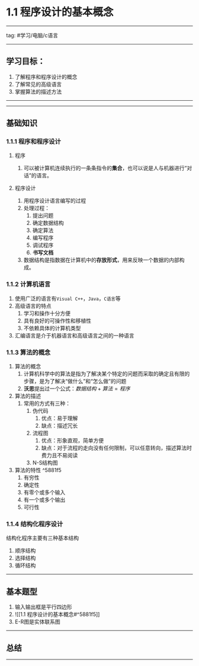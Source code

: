 # 1.1 程序设计的基本概念
---
tag:
#学习/电脑/c语言 

---
## 学习目标：
1. 了解程序和程序设计的概念
2. 了解常见的高级语言
3. 掌握算法的描述方法

---


---
## 基础知识 
### 1.1.1 程序和程序设计
1. 程序
	1. 可以被计算机连续执行的一条条指令的**集合**，也可以说是人与机器进行“对话”的语言。

2. 程序设计
	1. 用程序设计语言编写的过程
	2. 处理过程：
		1. 提出问题
		2. 确定数据结构
		3. 确定算法
		4. 编写程序
		5. 调试程序
		6. **书写文档**
	3. 数据结构是指数据在计算机中的**存放形式**，用来反映一个数据的内部构成。

### 1.1.2 计算机语言
1. 使用广泛的语言有`Visual C++`，`Java`，`C语言`等
2. 高级语言的特点
	1. 学习和操作十分方便
	2. 具有良好的可操作性和移植性
	3. 不依赖具体的计算机类型
3. 汇编语言是介于机器语言和高级语言之间的一种语言

### 1.1.3 算法的概念
1. 算法的概念
	1. 计算机科学中的算法是指为了解决某个特定的问题而采取的确定且有限的步骤，是为了解决“做什么”和“怎么做”的问题
	2. **沃思**提出过一个公式：$数据结构+算法=程序$
2. 算法的描述
	1. 常用的方式有三种：
		1. 伪代码
			1. 优点：易于理解
			2. 缺点：描述冗长
		2. 流程图
			1. 优点：形象直观，简单方便
			2. 缺点：对于流程的走向没有任何限制，可以任意转向，描述算法时费力且不易阅读
		3. N-S结构图
3. 算法的特性 ^5881f5
	1. 有穷性
	2. 确定性
	3. 有零个或多个输入
	4. 有一个或多个输出
	5. 可行性

### 1.1.4 结构化程序设计
结构化程序主要有三种基本结构
1. 顺序结构
2. 选择结构
3. 循环结构

---
## 基本题型
1. 输入输出框是平行四边形
2. ![[1.1 程序设计的基本概念#^5881f5]]
3. E-R图是实体联系图

---
## 总结

---

